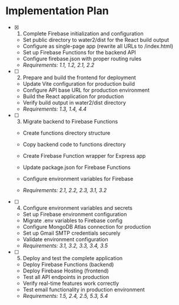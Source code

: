 # Implementation Plan

- [x] 1. Complete Firebase initialization and configuration


  - Set public directory to water2/dist for the React build output
  - Configure as single-page app (rewrite all URLs to /index.html)
  - Set up Firebase Functions for the backend API
  - Configure firebase.json with proper routing rules
  - _Requirements: 1.1, 1.2, 2.1, 2.2_

- [ ] 2. Prepare and build the frontend for deployment


  - Update Vite configuration for production build
  - Configure API base URL for production environment
  - Build the React application for production
  - Verify build output in water2/dist directory
  - _Requirements: 1.3, 1.4, 4.4_



- [ ] 3. Migrate backend to Firebase Functions
  - Create functions directory structure
  - Copy backend code to functions directory
  - Create Firebase Function wrapper for Express app
  - Update package.json for Firebase Functions
  - Configure environment variables for Firebase



  - _Requirements: 2.1, 2.2, 2.3, 3.1, 3.2_

- [ ] 4. Configure environment variables and secrets
  - Set up Firebase environment configuration
  - Migrate .env variables to Firebase config
  - Configure MongoDB Atlas connection for production
  - Set up Gmail SMTP credentials securely
  - Validate environment configuration
  - _Requirements: 3.1, 3.2, 3.3, 3.4, 3.5_

- [ ] 5. Deploy and test the complete application
  - Deploy Firebase Functions (backend)
  - Deploy Firebase Hosting (frontend)
  - Test all API endpoints in production
  - Verify real-time features work correctly
  - Test email functionality in production environment
  - _Requirements: 1.5, 2.4, 2.5, 5.3, 5.4_